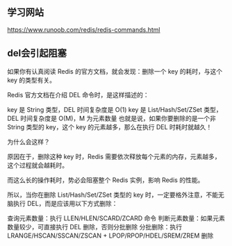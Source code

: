 

## 学习网站
https://www.runoob.com/redis/redis-commands.html



## del会引起阻塞

如果你有认真阅读 Redis 的官方文档，就会发现：删除一个 key 的耗时，与这个 key 的类型有关。

Redis 官方文档在介绍 DEL 命令时，是这样描述的：

key 是 String 类型，DEL 时间复杂度是 O(1)
key 是 List/Hash/Set/ZSet 类型，DEL 时间复杂度是 O(M)，M 为元素数量
也就是说，如果你要删除的是一个非 String 类型的 key，这个 key 的元素越多，那么在执行 DEL 时耗时就越久！

为什么会这样？

原因在于，删除这种 key 时，Redis 需要依次释放每个元素的内存，元素越多，这个过程就会越耗时。

而这么长的操作耗时，势必会阻塞整个 Redis 实例，影响 Redis 的性能。

所以，当你在删除 List/Hash/Set/ZSet 类型的 key 时，一定要格外注意，不能无脑执行 DEL，而是应该用以下方式删除：

查询元素数量：执行 LLEN/HLEN/SCARD/ZCARD 命令
判断元素数量：如果元素数量较少，可直接执行 DEL 删除，否则分批删除
分批删除：执行 LRANGE/HSCAN/SSCAN/ZSCAN + LPOP/RPOP/HDEL/SREM/ZREM 删除




